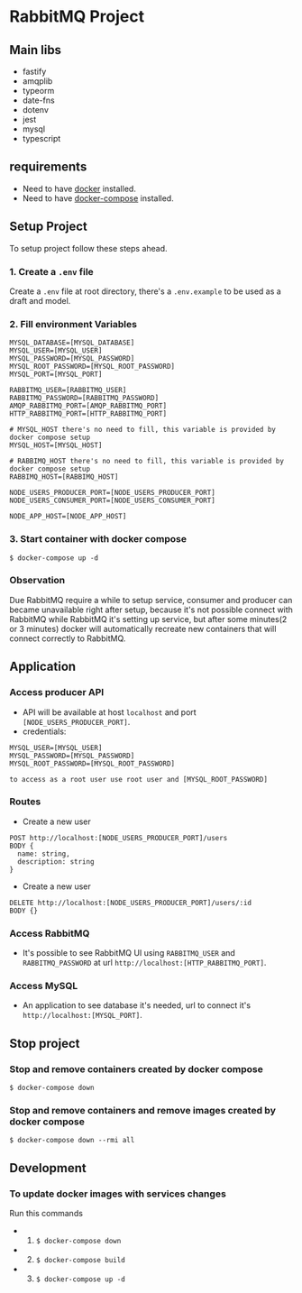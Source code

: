 # RabbitMQ Project

## Main libs

- fastify
- amqplib
- typeorm
- date-fns
- dotenv
- jest
- mysql
- typescript

## requirements

- Need to have [docker](https://www.docker.com/get-started/) installed.
- Need to have [docker-compose](https://docs.docker.com/compose/install/) installed.

## Setup Project

To setup project follow these steps ahead.

### 1. Create a `.env` file

Create a `.env` file at root directory, there's a `.env.example` to be used as a draft and model.

### 2. Fill environment Variables

```
MYSQL_DATABASE=[MYSQL_DATABASE]
MYSQL_USER=[MYSQL_USER]
MYSQL_PASSWORD=[MYSQL_PASSWORD]
MYSQL_ROOT_PASSWORD=[MYSQL_ROOT_PASSWORD]
MYSQL_PORT=[MYSQL_PORT]

RABBITMQ_USER=[RABBITMQ_USER]
RABBITMQ_PASSWORD=[RABBITMQ_PASSWORD]
AMQP_RABBITMQ_PORT=[AMQP_RABBITMQ_PORT]
HTTP_RABBITMQ_PORT=[HTTP_RABBITMQ_PORT]

# MYSQL_HOST there's no need to fill, this variable is provided by docker compose setup
MYSQL_HOST=[MYSQL_HOST]

# RABBIMQ_HOST there's no need to fill, this variable is provided by docker compose setup
RABBIMQ_HOST=[RABBIMQ_HOST]

NODE_USERS_PRODUCER_PORT=[NODE_USERS_PRODUCER_PORT]
NODE_USERS_CONSUMER_PORT=[NODE_USERS_CONSUMER_PORT]

NODE_APP_HOST=[NODE_APP_HOST]
```

### 3. Start container with docker compose

`$ docker-compose up -d`

### Observation

Due RabbitMQ require a while to setup service, consumer and producer can became unavailable right after setup, because it's not possible connect with RabbitMQ while RabbitMQ it's setting up service, but after some minutes(2 or 3 minutes) docker will automatically recreate new containers that will connect correctly to RabbitMQ.

## Application

### Access producer API

- API will be available at host `localhost` and port `[NODE_USERS_PRODUCER_PORT]`.
- credentials:

```
MYSQL_USER=[MYSQL_USER]
MYSQL_PASSWORD=[MYSQL_PASSWORD]
MYSQL_ROOT_PASSWORD=[MYSQL_ROOT_PASSWORD]
```

`to access as a root user use root user and [MYSQL_ROOT_PASSWORD]`

### Routes

- Create a new user

```
POST http://localhost:[NODE_USERS_PRODUCER_PORT]/users
BODY {
  name: string,
  description: string
}
```

- Create a new user

```
DELETE http://localhost:[NODE_USERS_PRODUCER_PORT]/users/:id
BODY {}
```

### Access RabbitMQ

- It's possible to see RabbitMQ UI using `RABBITMQ_USER` and `RABBITMQ_PASSWORD` at url `http://localhost:[HTTP_RABBITMQ_PORT]`.

### Access MySQL

- An application to see database it's needed, url to connect it's `http://localhost:[MYSQL_PORT]`.

## Stop project

### Stop and remove containers created by docker compose

`$ docker-compose down`

### Stop and remove containers and remove images created by docker compose

`$ docker-compose down --rmi all`

## Development

### To update docker images with services changes

Run this commands

- 1. `$ docker-compose down`
- 2. `$ docker-compose build`
- 3. `$ docker-compose up -d`
